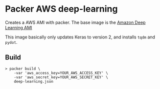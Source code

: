 
# Packer AWS deep-learning
Creates a AWS AMI with packer.
The base image is the [Amazon Deep Learning AMI](https://aws.amazon.com/marketplace/pp/B01M0AXXQB)

This image basically only updates Keras to version 2, and installs `tqdm` and `pydot`.

## Build

```
> packer build \
    -var 'aws_access_key=YOUR_AWS_ACCESS_KEY' \
    -var 'aws_secret_key=YOUR_AWS_SECRET_KEY' \
    deep-learning.json
```

